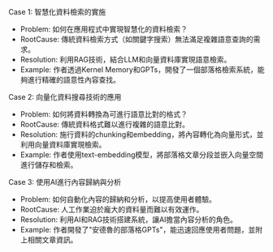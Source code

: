 Case 1: 智慧化資料檢索的實施
- Problem: 如何在應用程式中實現智慧化的資料檢索？
- RootCause: 傳統資料檢索方式（如關鍵字搜索）無法滿足複雜語意查詢的需求。
- Resolution: 利用RAG技術，結合LLM和向量資料庫實現語意檢索。
- Example: 作者透過Kernel Memory和GPTs，開發了一個部落格檢索系統，能夠進行精確的語意性內容查找。

Case 2: 向量化資料搜尋技術的應用
- Problem: 如何將資料轉換為可進行語意比對的格式？
- RootCause: 傳統資料格式難以進行複雜的語意比對。
- Resolution: 施行資料的chunking和embedding，將內容轉化為向量形式，並利用向量資料庫實現檢索。
- Example: 作者使用text-embedding模型，將部落格文章分段並嵌入向量空間進行儲存和檢索。

Case 3: 使用AI進行內容歸納與分析
- Problem: 如何自動化內容的歸納和分析，以提高使用者體驗。
- RootCause: 人工作業迫於龐大的資料量而難以有效運作。
- Resolution: 利用AI和RAG技術搭建系統，讓AI擔當內容分析的角色。
- Example: 作者開發了"安德魯的部落格GPTs"，能迅速回應使用者問題，並附上相關文章資訊。